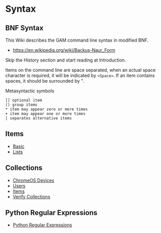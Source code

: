 # Syntax

## BNF Syntax
This Wiki describes the GAM command line syntax in modified BNF.
* https://en.wikipedia.org/wiki/Backus-Naur_Form

Skip the History section and start reading at Introduction.

Items on the command line are space separated, when an actual space character is required, it will be indicated by ```<Space>```.
If an item contains spaces, it should be surrounded by ".

Metasyntactic symbols
```
[] optional item
() group items
* item may appear zero or more times
+ item may appear one or more times
| separates alternative items
```
## Items
- [Basic](Basic-Items)
- [Lists](List-Items)

## Collections
- [ChromeOS Devices](Collections-of-ChromeOS-Devices)
- [Users](Collections-of-Users)
- [Items](Collections-of-Items)
- [Verify Collections](List)

## Python Regular Expressions
- [Python Regular Expressions](Python-Regular-Expressions)
